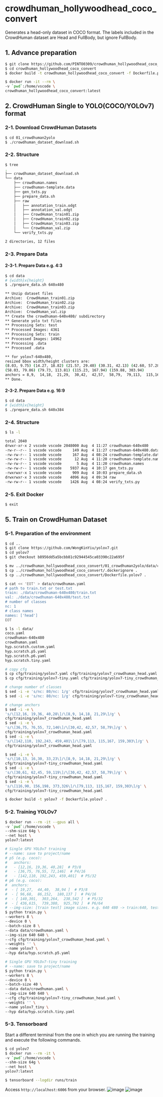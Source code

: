 # crowdhuman_hollywoodhead_coco_convert
Generates a head-only dataset in COCO format. The labels included in the CrowdHuman dataset are Head and FullBody, but ignore FullBody.

## 1. Advance preparation
```bash
$ git clone https://github.com/PINTO0309/crowdhuman_hollywoodhead_coco_convert.git
$ cd crowdhuman_hollywoodhead_coco_convert
$ docker build -t crowdhuman_hollywoodhead_coco_convert -f Dockerfile.prep .

$ docker run -it --rm \
-v `pwd`:/home/vscode \
crowdhuman_hollywoodhead_coco_convert:latest
```
## 2. CrowdHuman Single to YOLO(COCO/YOLOv7) format
### 2-1. Download CrowdHuman Datasets
```bash
$ cd 01_crowdhuman2yolo
$ ./crowdhuman_dataset_download.sh
```
### 2-2. Structure
```bash
$ tree
.
├── crowdhuman_dataset_download.sh
└── data
    ├── crowdhuman.names
    ├── crowdhuman-template.data
    ├── gen_txts.py
    ├── prepare_data.sh
    ├── raw
    │   ├── annotation_train.odgt
    │   ├── annotation_val.odgt
    │   ├── CrowdHuman_train01.zip
    │   ├── CrowdHuman_train02.zip
    │   ├── CrowdHuman_train03.zip
    │   └── CrowdHuman_val.zip
    └── verify_txts.py

2 directories, 12 files
```
### 2-3. Prepare Data
#### 2-3-1. Prepare Data e.g. 4:3
```bash
$ cd data
# {width}x{height}
$ ./prepare_data.sh 640x480

** Unzip dataset files
Archive:  CrowdHuman_train01.zip
Archive:  CrowdHuman_train02.zip
Archive:  CrowdHuman_train03.zip
Archive:  CrowdHuman_val.zip
** Create the crowdhuman-640x480/ subdirectory
** Generate yolo txt files
** Processing Sets: test
** Processed Images: 4361
** Processing Sets: train
** Processed Images: 14962
** Processing .data
** Processed .data

** for yolov7-640x480,
resized bbox width/height clusters are:
(8.03, 9.75) (14.27, 18.82) (21.57, 29.40) (30.31, 42.13) (42.60, 57.28)
(58.03, 79.86) (79.73, 113.81) (115.23, 167.94) (159.88, 303.94)
anchors = 8,9,  14,18,  21,29,  30,42,  42,57,  58,79,  79,113,  115,167,  159,303
** Done.
```
#### 2-3-2. Prepare Data e.g. 16:9
```bash
$ cd data
# {width}x{height}
$ ./prepare_data.sh 640x384
```
### 2-4. Structure
```bash
$ ls -l

total 2040
drwxr-xr-x 2 vscode vscode 2048000 Aug  4 11:27 crowdhuman-640x480
-rw-r--r-- 1 vscode vscode     149 Aug  4 11:27 crowdhuman-640x480.data
-rw-rw-r-- 1 vscode vscode     167 Aug  4 08:24 crowdhuman-template.data
-rw-rw-r-- 1 vscode vscode      12 Aug  4 11:20 crowdhuman-template.names
-rw-rw-r-- 1 vscode vscode       5 Aug  4 11:20 crowdhuman.names
-rw-rw-r-- 1 vscode vscode    5937 Aug  4 10:17 gen_txts.py
-rwxrwxr-x 1 vscode vscode     909 Aug  4 10:03 prepare_data.sh
drwxrwxr-x 3 vscode vscode    4096 Aug  4 09:34 raw
-rw-rw-r-- 1 vscode vscode    1426 Aug  4 08:24 verify_txts.py
```
### 2-5. Exit Docker
```bash
$ exit
```

## 5. Train on CrowdHuman Dataset
### 5-1. Preparation of the environment
```bash
$ cd ..
$ git clone https://github.com/WongKinYiu/yolov7.git
$ cd yolov7
$ git checkout b8956dd5a5bcbb81c92944545ca03390c22a695f

$ mv ../crowdhuman_hollywoodhead_coco_convert/01_crowdhuman2yolo/data/crowdhuman-640x480 data/
$ cp ../crowdhuman_hollywoodhead_coco_convert/.dockerignore .
$ cp ../crowdhuman_hollywoodhead_coco_convert/Dockerfile.yolov7 .

$ cat << 'EOT' > data/crowdhuman.yaml
# path to train.txt or test.txt
train: ./data/crowdhuman-640x480/train.txt
val: ./data/crowdhuman-640x480/test.txt
# number of classes
nc: 1
# class names
names: ['head']
EOT

$ ls -l data/
coco.yaml
crowdhuman-640x480
crowdhuman.yaml
hyp.scratch.custom.yaml
hyp.scratch.p5.yaml
hyp.scratch.p6.yaml
hyp.scratch.tiny.yaml

# copy cfg
$ cp cfg/training/yolov7.yaml cfg/training/yolov7_crowdhuman_head.yaml
$ cp cfg/training/yolov7-tiny.yaml cfg/training/yolov7-tiny_crowdhuman_head.yaml

# change number of classes
$ sed -i -e 's/nc: 80/nc: 1/g' cfg/training/yolov7_crowdhuman_head.yaml
$ sed -i -e 's/nc: 80/nc: 1/g' cfg/training/yolov7-tiny_crowdhuman_head.yaml

# change anchors
$ sed -i -e \
's/\[12,16, 19,36, 40,28\]/\[8,9, 14,18, 21,29\]/g' \
cfg/training/yolov7_crowdhuman_head.yaml
$ sed -i -e \
's/\[36,75, 76,55, 72,146\]/\[30,42, 42,57, 58,79\]/g' \
cfg/training/yolov7_crowdhuman_head.yaml
$ sed -i -e \
's/\[142,110, 192,243, 459,401\]/\[79,113, 115,167, 159,303\]/g' \
cfg/training/yolov7_crowdhuman_head.yaml

$ sed -i -e \
's/\[10,13, 16,30, 33,23\]/\[8,9, 14,18, 21,29\]/g' \
cfg/training/yolov7-tiny_crowdhuman_head.yaml
$ sed -i -e \
's/\[30,61, 62,45, 59,119\]/\[30,42, 42,57, 58,79\]/g' \
cfg/training/yolov7-tiny_crowdhuman_head.yaml
$ sed -i -e \
's/\[116,90, 156,198, 373,326\]/\[79,113, 115,167, 159,303\]/g' \
cfg/training/yolov7-tiny_crowdhuman_head.yaml

$ docker build -t yolov7 -f Dockerfile.yolov7 .
```
### 5-2. Training YOLOv7
```bash
$ docker run --rm -it --gpus all \
-v `pwd`:/home/vscode \
--shm-size 64g \
--net host \
yolov7:latest

# Single GPU YOLOv7 training
# --name: save to project/name
# p5 (e.g. coco): 
#   anchors:
#   - [12,16, 19,36, 40,28]  # P3/8
#   - [36,75, 76,55, 72,146]  # P4/16
#   - [142,110, 192,243, 459,401]  # P5/32
# p6 (e.g. coco): 
#  anchors:
#  - [ 19,27,  44,40,  38,94 ]  # P3/8
#  - [ 96,68,  86,152,  180,137 ]  # P4/16
#  - [ 140,301,  303,264,  238,542 ]  # P5/32
#  - [ 436,615,  739,380,  925,792 ]  # P6/64
# --img-size: [train test] image sizes. e.g. 640 480 -> train:640, test:480
$ python train.py \
--workers 8 \
--device 0 \
--batch-size 8 \
--data data/crowdhuman.yaml \
--img-size 640 640 \
--cfg cfg/training/yolov7_crowdhuman_head.yaml \
--weights '' \
--name yolov7 \
--hyp data/hyp.scratch.p5.yaml

# Single GPU YOLOv7-tiny training
# --name: save to project/name
$ python train.py \
--workers 8 \
--device 0 \
--batch-size 40 \
--data data/crowdhuman.yaml \
--img-size 640 640 \
--cfg cfg/training/yolov7-tiny_crowdhuman_head.yaml \
--weights '' \
--name yolov7_tiny \
--hyp data/hyp.scratch.tiny.yaml
```
### 5-3. Tensorboard
Start a different terminal from the one in which you are running the training and execute the following commands.
```bash
$ cd yolov7
$ docker run --rm -it \
-v `pwd`:/home/vscode \
--shm-size 64g \
--net host \
yolov7:latest

$ tensorboard --logdir runs/train
```
Access `http://localhost:6006` from your browser.
![image](https://user-images.githubusercontent.com/33194443/182865555-c25939a0-5c64-464e-a3f3-1788e6b856bf.png)
![image](https://user-images.githubusercontent.com/33194443/182867133-eb21d3fd-e7aa-4235-9450-95d08339ab2d.png)
